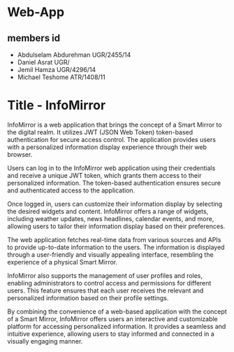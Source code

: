 # Web-App
## members                  id 
- Abdulselam Abdurehman    UGR/2455/14
- Daniel Asrat             UGR/
- Jemil Hamza              UGR/4296/14
- Michael Teshome          ATR/1408/11
# Title - InfoMirror
InfoMirror is a web application that brings the concept of a Smart Mirror to the digital realm. It utilizes JWT (JSON Web Token) token-based authentication for secure access control. The application provides users with a personalized information display experience through their web browser.

Users can log in to the InfoMirror web application using their credentials and receive a unique JWT token, which grants them access to their personalized information. The token-based authentication ensures secure and authenticated access to the application.

Once logged in, users can customize their information display by selecting the desired widgets and content. InfoMirror offers a range of widgets, including weather updates, news headlines, calendar events, and more, allowing users to tailor their information display based on their preferences.

The web application fetches real-time data from various sources and APIs to provide up-to-date information to the users. The information is displayed through a user-friendly and visually appealing interface, resembling the experience of a physical Smart Mirror.

InfoMirror also supports the management of user profiles and roles, enabling administrators to control access and permissions for different users. This feature ensures that each user receives the relevant and personalized information based on their profile settings.

By combining the convenience of a web-based application with the concept of a Smart Mirror, InfoMirror offers users an interactive and customizable platform for accessing personalized information. It provides a seamless and intuitive experience, allowing users to stay informed and connected in a visually engaging manner.
